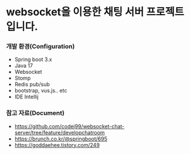# websocket을 이용한 채팅 서버 프로젝트입니다.

### 개발 환경(Configuration)
- Spring boot 3.x
- Java 17
- Websocket
- Stomp
- Redis pub/sub
- bootstrap, vus.js.. etc
- IDE Intellij


### 참고 자료(Document)
- https://github.com/codej99/websocket-chat-server/tree/feature/developchatroom
- https://brunch.co.kr/@springboot/695
- https://goddaehee.tistory.com/249
